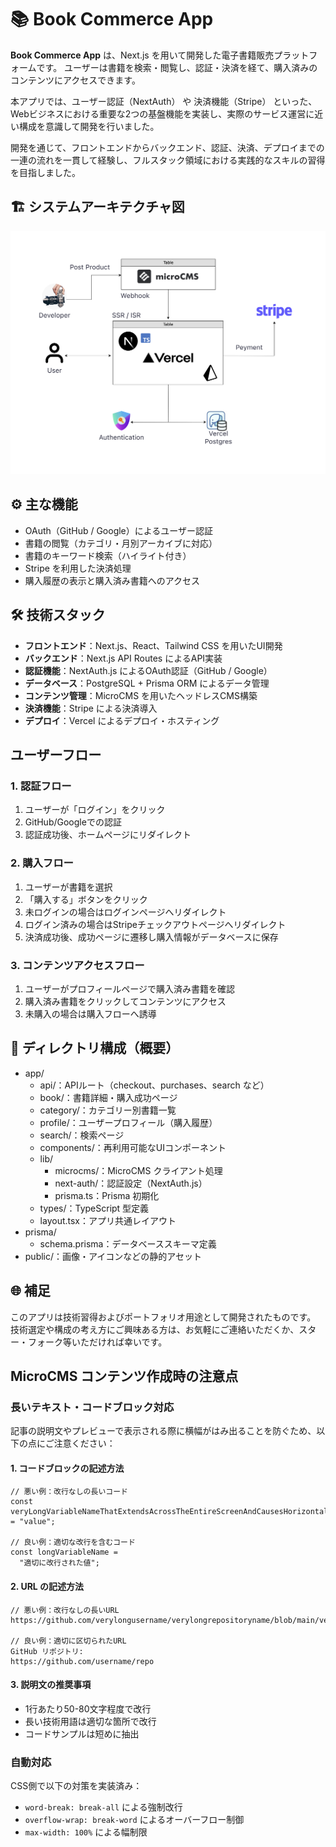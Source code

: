 # 📚 Book Commerce App

**Book Commerce App** は、Next.js を用いて開発した電子書籍販売プラットフォームです。
ユーザーは書籍を検索・閲覧し、認証・決済を経て、購入済みのコンテンツにアクセスできます。

本アプリでは、ユーザー認証（NextAuth） や 決済機能（Stripe） といった、Webビジネスにおける重要な2つの基盤機能を実装し、実際のサービス運営に近い構成を意識して開発を行いました。

開発を通じて、フロントエンドからバックエンド、認証、決済、デプロイまでの一連の流れを一貫して経験し、フルスタック領域における実践的なスキルの習得を目指しました。

## 🏗 システムアーキテクチャ図

![システムアーキテクチャ図](./public/Sandbox_ArchitectureDiagram.png)

## ⚙️ 主な機能

- OAuth（GitHub / Google）によるユーザー認証
- 書籍の閲覧（カテゴリ・月別アーカイブに対応）
- 書籍のキーワード検索（ハイライト付き）
- Stripe を利用した決済処理
- 購入履歴の表示と購入済み書籍へのアクセス

## 🛠️ 技術スタック

- **フロントエンド**：Next.js、React、Tailwind CSS を用いたUI開発
- **バックエンド**：Next.js API Routes によるAPI実装
- **認証機能**：NextAuth.js によるOAuth認証（GitHub / Google）
- **データベース**：PostgreSQL + Prisma ORM によるデータ管理
- **コンテンツ管理**：MicroCMS を用いたヘッドレスCMS構築
- **決済機能**：Stripe による決済導入
- **デプロイ**：Vercel によるデプロイ・ホスティング

## ユーザーフロー

### 1. 認証フロー

1. ユーザーが「ログイン」をクリック
2. GitHub/Googleでの認証
3. 認証成功後、ホームページにリダイレクト

### 2. 購入フロー

1. ユーザーが書籍を選択
2. 「購入する」ボタンをクリック
3. 未ログインの場合はログインページへリダイレクト
4. ログイン済みの場合はStripeチェックアウトページへリダイレクト
5. 決済成功後、成功ページに遷移し購入情報がデータベースに保存

### 3. コンテンツアクセスフロー

1. ユーザーがプロフィールページで購入済み書籍を確認
2. 購入済み書籍をクリックしてコンテンツにアクセス
3. 未購入の場合は購入フローへ誘導

## 📁 ディレクトリ構成（概要）

- app/
  - api/：APIルート（checkout、purchases、search など）
  - book/：書籍詳細・購入成功ページ
  - category/：カテゴリー別書籍一覧
  - profile/：ユーザープロフィール（購入履歴）
  - search/：検索ページ
  - components/：再利用可能なUIコンポーネント
  - lib/
    - microcms/：MicroCMS クライアント処理
    - next-auth/：認証設定（NextAuth.js）
    - prisma.ts：Prisma 初期化
  - types/：TypeScript 型定義
  - layout.tsx：アプリ共通レイアウト
- prisma/
  - schema.prisma：データベーススキーマ定義
- public/：画像・アイコンなどの静的アセット

## 🌐 補足

このアプリは技術習得およびポートフォリオ用途として開発されたものです。  
技術選定や構成の考え方にご興味ある方は、お気軽にご連絡いただくか、スター・フォーク等いただければ幸いです。

## MicroCMS コンテンツ作成時の注意点

### 長いテキスト・コードブロック対応

記事の説明文やプレビューで表示される際に横幅がはみ出ることを防ぐため、以下の点にご注意ください：

#### 1. コードブロックの記述方法

```
// 悪い例：改行なしの長いコード
const veryLongVariableNameThatExtendsAcrossTheEntireScreenAndCausesHorizontalScrolling = "value";

// 良い例：適切な改行を含むコード
const longVariableName =
  "適切に改行された値";
```

#### 2. URL の記述方法

```
// 悪い例：改行なしの長いURL
https://github.com/verylongusername/verylongrepositoryname/blob/main/verylongfilename.js

// 良い例：適切に区切られたURL
GitHub リポジトリ:
https://github.com/username/repo
```

#### 3. 説明文の推奨事項

- 1行あたり50-80文字程度で改行
- 長い技術用語は適切な箇所で改行
- コードサンプルは短めに抽出

### 自動対応

CSS側で以下の対策を実装済み：

- `word-break: break-all` による強制改行
- `overflow-wrap: break-word` によるオーバーフロー制御
- `max-width: 100%` による幅制限
